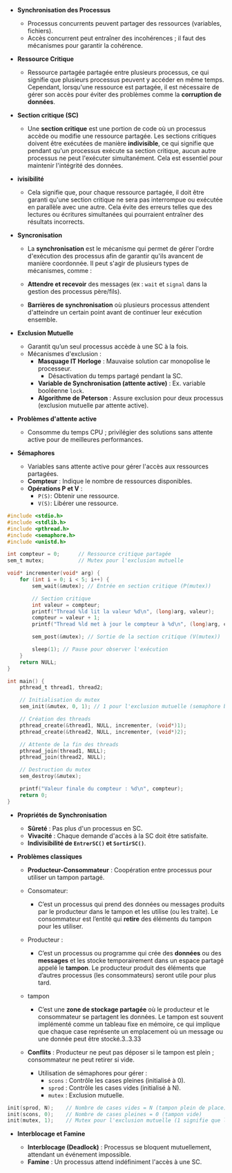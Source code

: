 
- **Synchronisation des Processus**
    
    - Processus concurrents peuvent partager des ressources (variables, fichiers).
    - Accès concurrent peut entraîner des incohérences ; il faut des mécanismes pour garantir la cohérence.
- **Ressource Critique**
    
    - Ressource partagée partagée entre plusieurs processus, ce qui signifie que plusieurs processus peuvent y accéder en même temps. Cependant, lorsqu'une ressource est partagée, il est nécessaire de gérer son accès pour éviter des problèmes comme la **corruption de données**.
- **Section critique (SC)**
    - Une **section critique** est une portion de code où un processus accède ou modifie une ressource partagée. Les sections critiques doivent être exécutées de manière **indivisible**, ce qui signifie que pendant qu'un processus exécute sa section critique, aucun autre processus ne peut l'exécuter simultanément. Cela est essentiel pour maintenir l'intégrité des données.
- **ivisibilité** 
	- Cela signifie que, pour chaque ressource partagée, il doit être garanti qu'une section critique ne sera pas interrompue ou exécutée en parallèle avec une autre. Cela évite des erreurs telles que des lectures ou écritures simultanées qui pourraient entraîner des résultats incorrects.
- **Syncronisation**
	- La **synchronisation** est le mécanisme qui permet de gérer l'ordre d'exécution des processus afin de garantir qu'ils avancent de manière coordonnée. Il peut s'agir de plusieurs types de mécanismes, comme :

	- **Attendre et recevoir** des messages (ex : `wait` et `signal` dans la gestion des processus père/fils).
	- **Barrières de synchronisation** où plusieurs processus attendent d'atteindre un certain point avant de continuer leur exécution ensemble.
- **Exclusion Mutuelle**
    
    - Garantit qu’un seul processus accède à une SC à la fois.
    - Mécanismes d'exclusion :
        - **Masquage IT Horloge** : Mauvaise solution car monopolise le processeur.
	        - Désactivation du temps partagé pendant la SC.
        - **Variable de Synchronisation (attente active)** : Ex. variable booléenne `lock`.
        - **Algorithme de Peterson** : Assure exclusion pour deux processus (exclusion mutuelle par attente active).
- **Problèmes d'attente active**
    
    - Consomme du temps CPU ; privilégier des solutions sans attente active pour de meilleures performances.
- **Sémaphores**
    
    - Variables sans attente active pour gérer l'accès aux ressources partagées.
    - **Compteur** : Indique le nombre de ressources disponibles.
    - **Opérations P et V** :
        - `P(S)`: Obtenir une ressource.
        - `V(S)`: Libérer une ressource.
```c
#include <stdio.h>
#include <stdlib.h>
#include <pthread.h>
#include <semaphore.h>
#include <unistd.h>

int compteur = 0;      // Ressource critique partagée
sem_t mutex;           // Mutex pour l'exclusion mutuelle

void* incrementer(void* arg) {
    for (int i = 0; i < 5; i++) {
        sem_wait(&mutex); // Entrée en section critique (P(mutex))

        // Section critique
        int valeur = compteur;
        printf("Thread %ld lit la valeur %d\n", (long)arg, valeur);
        compteur = valeur + 1;
        printf("Thread %ld met à jour le compteur à %d\n", (long)arg, compteur);

        sem_post(&mutex); // Sortie de la section critique (V(mutex))

        sleep(1); // Pause pour observer l'exécution
    }
    return NULL;
}

int main() {
    pthread_t thread1, thread2;

    // Initialisation du mutex
    sem_init(&mutex, 0, 1); // 1 pour l'exclusion mutuelle (semaphore binaire)

    // Création des threads
    pthread_create(&thread1, NULL, incrementer, (void*)1);
    pthread_create(&thread2, NULL, incrementer, (void*)2);

    // Attente de la fin des threads
    pthread_join(thread1, NULL);
    pthread_join(thread2, NULL);

    // Destruction du mutex
    sem_destroy(&mutex);

    printf("Valeur finale du compteur : %d\n", compteur);
    return 0;
}

```
- **Propriétés de Synchronisation**
    
    - **Sûreté** : Pas plus d'un processus en SC.
    - **Vivacité** : Chaque demande d'accès à la SC doit être satisfaite.
    - **Indivisibilité de `EntrerSC()` et `SortirSC()`**.
- **Problèmes classiques**
    
    - **Producteur-Consommateur** : Coopération entre processus pour utiliser un tampon partagé.
    - Consomateur:
	    - C’est un processus qui prend des données ou messages produits par le producteur dans le tampon et les utilise (ou les traite). Le consommateur est l’entité qui **retire** des éléments du tampon pour les utiliser.
    - Producteur :
	    - C’est un processus ou programme qui crée des **données** ou des **messages** et les stocke temporairement dans un espace partagé appelé le **tampon**. Le producteur produit des éléments que d’autres processus (les consommateurs) seront utile pour  plus tard.
    - tampon
	    - C’est une **zone de stockage partagée** où le producteur et le consommateur se partagent les données. Le tampon est souvent implémenté comme un tableau fixe en mémoire, ce qui implique que chaque case représente un emplacement où un message ou une donnée peut être stocké.3..3.33
	
	- **Conflits** : Producteur ne peut pas déposer si le tampon est plein ; consommateur ne peut retirer si vide.
        - Utilisation de sémaphores pour gérer :
            - `scons` : Contrôle les cases pleines (initialisé à 0).
            - `sprod` : Contrôle les cases vides (initialisé à N).
            - `mutex` : Exclusion mutuelle.
```c
init(sprod, N);    // Nombre de cases vides = N (tampon plein de place)
init(scons, 0);    // Nombre de cases pleines = 0 (tampon vide)
init(mutex, 1);    // Mutex pour l'exclusion mutuelle (1 signifie que le mutex est disponible)
```

- **Interblocage et Famine**
    
    - **Interblocage (Deadlock)** : Processus se bloquent mutuellement, attendant un événement impossible.
    - **Famine** : Un processus attend indéfiniment l'accès à une SC.